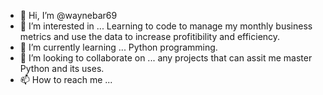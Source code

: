 - 👋 Hi, I’m @waynebar69
- 👀 I’m interested in ... Learning to code to manage my monthly business metrics and use the data to increase profitibility and efficiency.
- 🌱 I’m currently learning ... Python programming.
- 💞️ I’m looking to collaborate on ... any projects that can assit me master Python and its uses.
- 📫 How to reach me ...

<!---
waynebar69/waynebar69 is a ✨ special ✨ repository because its `README.md` (this file) appears on your GitHub profile.
You can click the Preview link to take a look at your changes.
--->

